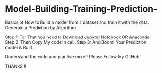 # Model-Building-Training-Prediction-
Basics of How to Build a model from a dataset and train it with the data. Generate a Prediction by Algorithm

Step 1: For That You need to Download Jupyter Notebook OR Anaconda.
Step 2: Then Copy My code in cell.
Step 3: And Boom! Your Prediction model is Built.

Understand the code and practive more!!
Please Follow My GitHub!

  THANKS !!
